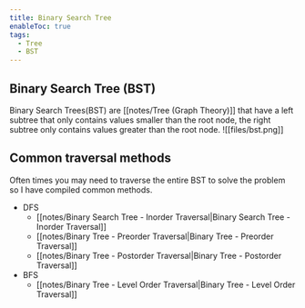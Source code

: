 ```yaml
---
title: Binary Search Tree
enableToc: true
tags:
  - Tree
  - BST
---
```

## Binary Search Tree (BST)
Binary Search Trees(BST) are [[notes/Tree (Graph Theory)]] that have a left subtree that only contains values smaller than the root node, the right subtree only contains values greater than the root node. 
![[files/bst.png]]

## Common traversal methods
Often times you may need to traverse the entire BST to solve the problem so I have compiled common methods. 

- DFS
	- [[notes/Binary Search Tree - Inorder Traversal|Binary Search Tree - Inorder Traversal]]
	- [[notes/Binary Tree - Preorder Traversal|Binary Tree - Preorder Traversal]]
	- [[notes/Binary Tree - Postorder Traversal|Binary Tree - Postorder Traversal]]
- BFS
	- [[notes/Binary Tree - Level Order Traversal|Binary Tree - Level Order Traversal]]
